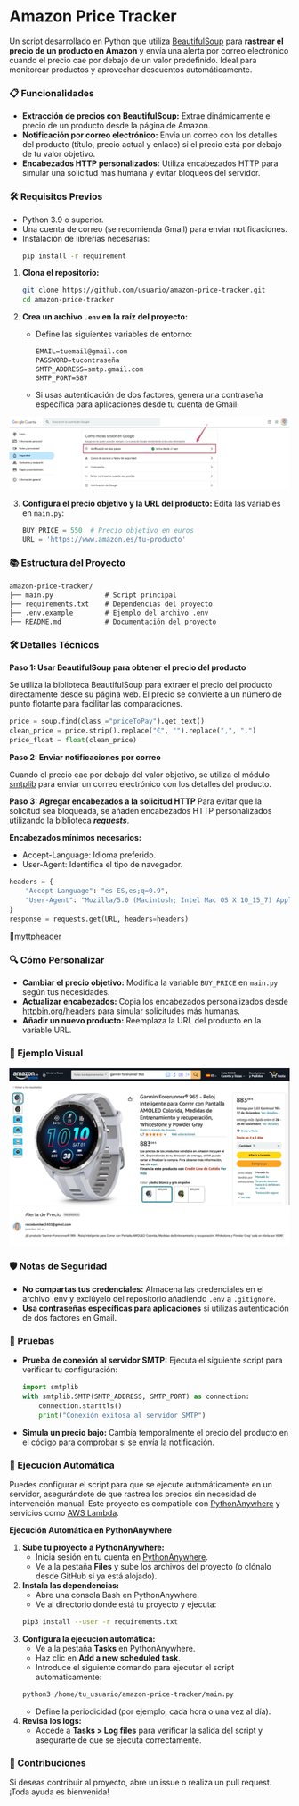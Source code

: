 # Amazon Price Tracker

Un script desarrollado en Python que utiliza [BeautifulSoup](https://www.crummy.com/software/BeautifulSoup/bs4/doc/) para **rastrear el precio de un producto en Amazon** y envía una alerta por correo electrónico cuando el precio cae por debajo de un valor predefinido. Ideal para monitorear productos y aprovechar descuentos automáticamente.

### 📋 Funcionalidades

- **Extracción de precios con BeautifulSoup:** Extrae dinámicamente el precio de un producto desde la página de Amazon.
- **Notificación por correo electrónico:** Envía un correo con los detalles del producto (título, precio actual y enlace) si el precio está por debajo de tu valor objetivo.
- **Encabezados HTTP personalizados:** Utiliza encabezados HTTP para simular una solicitud más humana y evitar bloqueos del servidor.

### 🛠️ Requisitos Previos

- Python 3.9 o superior.
- Una cuenta de correo (se recomienda Gmail) para enviar notificaciones.
- Instalación de librerías necesarias:
    ```bash
    pip install -r requirement

1. **Clona el repositorio:**
    ```bash
    git clone https://github.com/usuario/amazon-price-tracker.git
    cd amazon-price-tracker
    ```

2. **Crea un archivo `.env` en la raíz del proyecto:**
   - Define las siguientes variables de entorno:
       ```plaintext
       EMAIL=tuemail@gmail.com
       PASSWORD=tucontraseña
       SMTP_ADDRESS=smtp.gmail.com
       SMTP_PORT=587
       ```
   - Si usas autenticación de dos factores, genera una contraseña específica para aplicaciones desde tu cuenta de Gmail. 

![Verificación en dos pasos](/img/verificacion-dos-pasos.jpeg)

3. **Configura el precio objetivo y la URL del producto:** Edita las variables en `main.py`:

    ```python
    BUY_PRICE = 550  # Precio objetivo en euros
    URL = 'https://www.amazon.es/tu-producto'
    ```

### 📚 Estructura del Proyecto

```plaintext
amazon-price-tracker/
├── main.py             # Script principal
├── requirements.txt    # Dependencias del proyecto
├── .env.example        # Ejemplo del archivo .env
├── README.md           # Documentación del proyecto
```

### 🛠️ Detalles Técnicos

**Paso 1: Usar BeautifulSoup para obtener el precio del producto**

Se utiliza la biblioteca BeautifulSoup para extraer el precio del producto directamente desde su página web. El precio se convierte a un número de punto flotante para facilitar las comparaciones.

```python
price = soup.find(class_="priceToPay").get_text()
clean_price = price.strip().replace("€", "").replace(",", ".")
price_float = float(clean_price)
```
**Paso 2: Enviar notificaciones por correo**

Cuando el precio cae por debajo del valor objetivo, se utiliza el módulo [smtplib](https://docs.python.org/es/3/library/smtplib.html) para enviar un correo electrónico con los detalles del producto.

**Paso 3: Agregar encabezados a la solicitud HTTP**
Para evitar que la solicitud sea bloqueada, se añaden encabezados HTTP personalizados utilizando la biblioteca ***requests***.

**Encabezados mínimos necesarios:**
- Accept-Language: Idioma preferido.
- User-Agent: Identifica el tipo de navegador.

```python
headers = {
    "Accept-Language": "es-ES,es;q=0.9",
    "User-Agent": "Mozilla/5.0 (Macintosh; Intel Mac OS X 10_15_7) AppleWebKit/537.36 (KHTML, like Gecko) Chrome/131.0.0.0 Safari/537.36"
}
response = requests.get(URL, headers=headers)
```

🔗[myttpheader](https://myhttpheader.com/)

### 🔍 Cómo Personalizar

- **Cambiar el precio objetivo:** Modifica la variable `BUY_PRICE` en `main.py` según tus necesidades.
- **Actualizar encabezados:** Copia los encabezados personalizados desde [httpbin.org/headers](https://httpbin.org/headers) para simular solicitudes más humanas.
- **Añadir un nuevo producto:** Reemplaza la URL del producto en la variable URL.

### 📸 Ejemplo Visual

![Producto de Amazon elegido](/img/product.jpeg)
![Ejemplo de Alerta de Correo](/img/email-alert.jpeg)

### 🛡️ Notas de Seguridad

- **No compartas tus credenciales:** Almacena las credenciales en el archivo .env y exclúyelo del repositorio añadiendo `.env` a `.gitignore`.
- **Usa contraseñas específicas para aplicaciones** si utilizas autenticación de dos factores en Gmail.

### 🧪 Pruebas

- **Prueba de conexión al servidor SMTP:** Ejecuta el siguiente script para verificar tu configuración:

    ```python
    import smtplib
    with smtplib.SMTP(SMTP_ADDRESS, SMTP_PORT) as connection:
        connection.starttls()
        print("Conexión exitosa al servidor SMTP")
    ```
- **Simula un precio bajo:** Cambia temporalmente el precio del producto en el código para comprobar si se envía la notificación.

### 🔄 Ejecución Automática

Puedes configurar el script para que se ejecute automáticamente en un servidor, asegurándote de que rastrea los precios sin necesidad de intervención manual. Este proyecto es compatible con [PythonAnywhere](https://www.pythonanywhere.com/) y servicios como [AWS Lambda](https://aws.amazon.com/es/lambda/).

**Ejecución Automática en PythonAnywhere**
1. **Sube tu proyecto a PythonAnywhere:**
   - Inicia sesión en tu cuenta en [PythonAnywhere](https://www.pythonanywhere.com/).
   - Ve a la pestaña **Files** y sube los archivos del proyecto (o clónalo desde GitHub si ya está alojado).
2. **Instala las dependencias:**
   - Abre una consola Bash en PythonAnywhere. 
   - Ve al directorio donde está tu proyecto y ejecuta:
   ```bash
   pip3 install --user -r requirements.txt
   ```
3. **Configura la ejecución automática:**
   - Ve a la pestaña **Tasks** en PythonAnywhere. 
   - Haz clic en **Add a new scheduled task**. 
   - Introduce el siguiente comando para ejecutar el script automáticamente:
   ```bash
   python3 /home/tu_usuario/amazon-price-tracker/main.py
   ```
   - Define la periodicidad (por ejemplo, cada hora o una vez al día). 
4. **Revisa los logs:**
   - Accede a **Tasks > Log files** para verificar la salida del script y asegurarte de que se ejecuta correctamente.

### 🤝 Contribuciones

Si deseas contribuir al proyecto, abre un issue o realiza un pull request. ¡Toda ayuda es bienvenida!